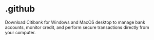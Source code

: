 # .github
Download Citibank for Windows and MacOS desktop to manage bank accounts, monitor credit, and perform secure transactions directly from your computer.
